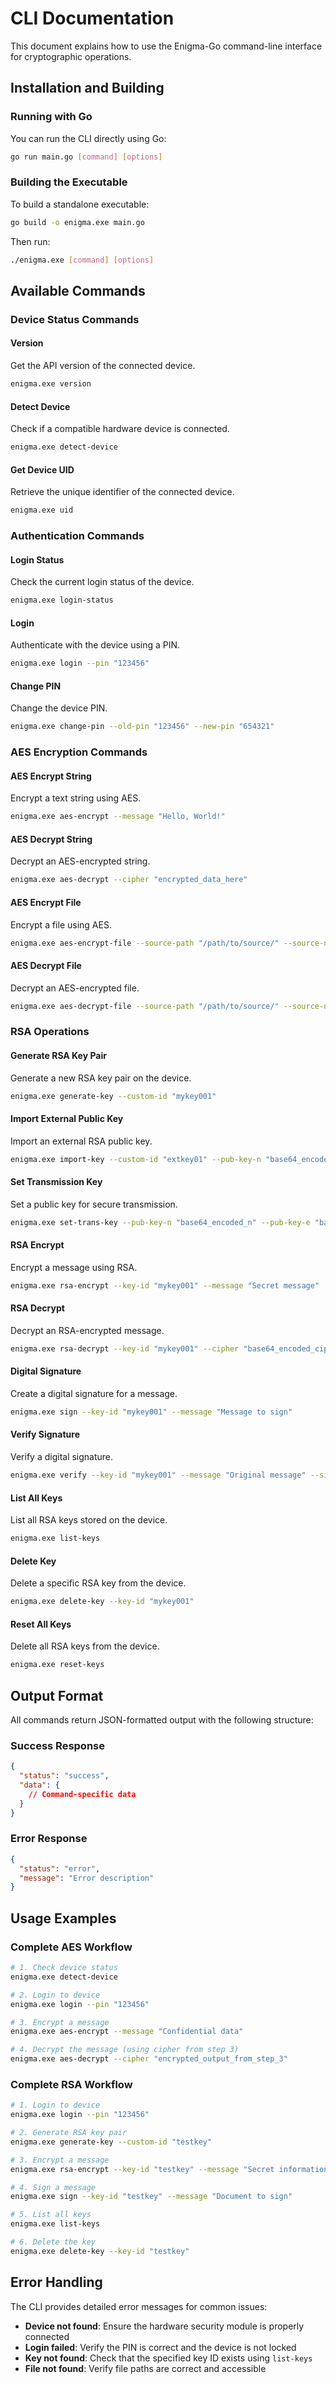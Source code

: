 # CLI Documentation

This document explains how to use the Enigma-Go command-line interface for cryptographic operations.

## Installation and Building

### Running with Go

You can run the CLI directly using Go:

```bash
go run main.go [command] [options]
```

### Building the Executable

To build a standalone executable:

```bash
go build -o enigma.exe main.go
```

Then run:

```bash
./enigma.exe [command] [options]
```

## Available Commands

### Device Status Commands

#### Version

Get the API version of the connected device.

```bash
enigma.exe version
```

#### Detect Device

Check if a compatible hardware device is connected.

```bash
enigma.exe detect-device
```

#### Get Device UID

Retrieve the unique identifier of the connected device.

```bash
enigma.exe uid
```

### Authentication Commands

#### Login Status

Check the current login status of the device.

```bash
enigma.exe login-status
```

#### Login

Authenticate with the device using a PIN.

```bash
enigma.exe login --pin "123456"
```

#### Change PIN

Change the device PIN.

```bash
enigma.exe change-pin --old-pin "123456" --new-pin "654321"
```

### AES Encryption Commands

#### AES Encrypt String

Encrypt a text string using AES.

```bash
enigma.exe aes-encrypt --message "Hello, World!"
```

#### AES Decrypt String

Decrypt an AES-encrypted string.

```bash
enigma.exe aes-decrypt --cipher "encrypted_data_here"
```

#### AES Encrypt File

Encrypt a file using AES.

```bash
enigma.exe aes-encrypt-file --source-path "/path/to/source/" --source-name "document.txt" --target-path "/path/to/target/"
```

#### AES Decrypt File

Decrypt an AES-encrypted file.

```bash
enigma.exe aes-decrypt-file --source-path "/path/to/source/" --source-name "document.txt.enc" --target-path "/path/to/target/"
```

### RSA Operations

#### Generate RSA Key Pair

Generate a new RSA key pair on the device.

```bash
enigma.exe generate-key --custom-id "mykey001"
```

#### Import External Public Key

Import an external RSA public key.

```bash
enigma.exe import-key --custom-id "extkey01" --pub-key-n "base64_encoded_n" --pub-key-e "base64_encoded_e"
```

#### Set Transmission Key

Set a public key for secure transmission.

```bash
enigma.exe set-trans-key --pub-key-n "base64_encoded_n" --pub-key-e "base64_encoded_e"
```

#### RSA Encrypt

Encrypt a message using RSA.

```bash
enigma.exe rsa-encrypt --key-id "mykey001" --message "Secret message"
```

#### RSA Decrypt

Decrypt an RSA-encrypted message.

```bash
enigma.exe rsa-decrypt --key-id "mykey001" --cipher "base64_encoded_cipher"
```

#### Digital Signature

Create a digital signature for a message.

```bash
enigma.exe sign --key-id "mykey001" --message "Message to sign"
```

#### Verify Signature

Verify a digital signature.

```bash
enigma.exe verify --key-id "mykey001" --message "Original message" --signature "base64_encoded_signature"
```

#### List All Keys

List all RSA keys stored on the device.

```bash
enigma.exe list-keys
```

#### Delete Key

Delete a specific RSA key from the device.

```bash
enigma.exe delete-key --key-id "mykey001"
```

#### Reset All Keys

Delete all RSA keys from the device.

```bash
enigma.exe reset-keys
```

## Output Format

All commands return JSON-formatted output with the following structure:

### Success Response

```json
{
  "status": "success",
  "data": {
    // Command-specific data
  }
}
```

### Error Response

```json
{
  "status": "error",
  "message": "Error description"
}
```

## Usage Examples

### Complete AES Workflow

```bash
# 1. Check device status
enigma.exe detect-device

# 2. Login to device
enigma.exe login --pin "123456"

# 3. Encrypt a message
enigma.exe aes-encrypt --message "Confidential data"

# 4. Decrypt the message (using cipher from step 3)
enigma.exe aes-decrypt --cipher "encrypted_output_from_step_3"
```

### Complete RSA Workflow

```bash
# 1. Login to device
enigma.exe login --pin "123456"

# 2. Generate RSA key pair
enigma.exe generate-key --custom-id "testkey"

# 3. Encrypt a message
enigma.exe rsa-encrypt --key-id "testkey" --message "Secret information"

# 4. Sign a message
enigma.exe sign --key-id "testkey" --message "Document to sign"

# 5. List all keys
enigma.exe list-keys

# 6. Delete the key
enigma.exe delete-key --key-id "testkey"
```

## Error Handling

The CLI provides detailed error messages for common issues:

- **Device not found**: Ensure the hardware security module is properly connected
- **Login failed**: Verify the PIN is correct and the device is not locked
- **Key not found**: Check that the specified key ID exists using `list-keys`
- **File not found**: Verify file paths are correct and accessible

